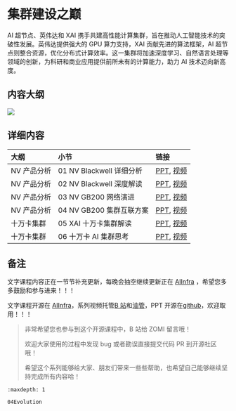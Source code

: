 <!--Copyright © ZOMI 适用于[License](https://github.com/Infrasys-AI/AIInfra)版权许可-->

# 集群建设之巅

AI 超节点、英伟达和 XAI 携手共建高性能计算集群，旨在推动人工智能技术的突破性发展。英伟达提供强大的 GPU 算力支持，XAI 贡献先进的算法框架，AI 超节点则整合资源，优化分布式计算效率。这一集群将加速深度学习、自然语言处理等领域的创新，为科研和商业应用提供前所未有的计算能力，助力 AI 技术迈向新高度。

## 内容大纲

![](./../images/01AICluster03SuperPod/00outline.png)

## 详细内容

| 大纲 | 小节 | 链接|
|:-- |:-- |:-- |
| NV 产品分析 | 01 NV Blackwell 详细分析  | [PPT](./01Evolution.pdf), [视频](https://www.bilibili.com/video/BV1iT6TYXE25) |
| NV 产品分析 | 02 NV Blackwell 深度解读  | [PPT](./02Details.pdf), [视频](https://www.bilibili.com/video/BV1EczyYbEfE) |
| NV 产品分析 | 03 NV GB200 网络演进  | [PPT](./03Network.pdf), [视频](https://www.bilibili.com/video/BV1Vgi2YJEk7) |
| NV 产品分析 | 04 NV GB200 集群互联方案  | [PPT](./04Cluster.pdf), [视频](https://www.bilibili.com/video/BV1uaiXYbE5h) |
| 十万卡集群 | 05 XAI 十万卡集群解读  | [PPT](./05XAI.pdf), [视频](https://www.bilibili.com/video/BV1Mui6YdE6s) |
| 十万卡集群 | 06 十万卡 AI 集群思考  | [PPT](./06Thought.pdf), [视频](https://www.bilibili.com/video/BV16MqsYNExP) |

## 备注

文字课程内容正在一节节补充更新，每晚会抽空继续更新正在 [AIInfra](https://infrasys-ai.github.io/aiinfra-docs) ，希望您多多鼓励和参与进来！！！

文字课程开源在 [AIInfra](https://infrasys-ai.github.io/aiinfra-docs)，系列视频托管[B 站](https://space.bilibili.com/517221395)和[油管](https://www.youtube.com/@ZOMI666/playlists)，PPT 开源在[github](https://github.com/Infrasys-AI/AIInfra)，欢迎取用！！！

> 非常希望您也参与到这个开源课程中，B 站给 ZOMI 留言哦！
>
> 欢迎大家使用的过程中发现 bug 或者勘误直接提交代码 PR 到开源社区哦！
>
> 希望这个系列能够给大家、朋友们带来一些些帮助，也希望自己能够继续坚持完成所有内容哈！

```{toctree}
:maxdepth: 1

04Evolution
```